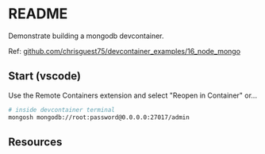 # README

Demonstrate building a mongodb devcontainer.  

Ref: [github.com/chrisguest75/devcontainer_examples/16_node_mongo](https://github.com/chrisguest75/devcontainer_examples/tree/main/16_node_mongo)  

## Start (vscode)

Use the Remote Containers extension and select "Reopen in Container" or...  

```sh
# inside devcontainer terminal
mongosh mongodb://root:password@0.0.0.0:27017/admin
```

## Resources

